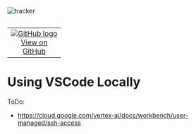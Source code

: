 ![tracker](https://us-central1-statmike-mlops-349915.cloudfunctions.net/tracking-pixel?path=statmike%2Fvertex-ai-mlops%2FIDE&file=vs_code_local.md)
<!--- header table --->
<table align="left">     
  <td style="text-align: center">
    <a href="https://github.com/statmike/vertex-ai-mlops/blob/main/IDE/vs_code_local.md">
      <img src="https://cloud.google.com/ml-engine/images/github-logo-32px.png" alt="GitHub logo">
      <br>View on<br>GitHub
    </a>
  </td>
</table><br/><br/><br/><br/>

---
# Using VSCode Locally

ToDo:
- https://cloud.google.com/vertex-ai/docs/workbench/user-managed/ssh-access